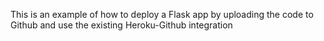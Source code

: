 This is an example of how to deploy a Flask app by uploading the code to Github and use the existing Heroku-Github integration
